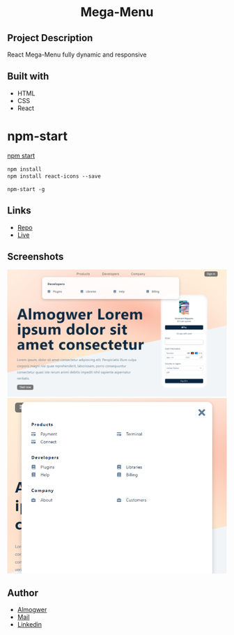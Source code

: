 <h1 align="center">Mega-Menu</h1>

## Project Description

React Mega-Menu fully dynamic and responsive

## Built with

- HTML
- CSS
- React

# npm-start

[npm start](https://docs.npmjs.com/cli/v7/commands/npm-start)

```
npm install
npm install react-icons --save
```

```
npm-start -g

```

## Links

- [Repo](https://github.com/AlmogWer/nav-bar "Navbar Repo")
- [Live](https://almogwer-navbar.netlify.app/ "Live View")

## Screenshots

![](img/Capture.PNG "Home Page")
![](img/Capture2.PNG "Home Page - Smaller")

## Author

- [Almogwer](https://github.com/almogwer)
- [Mail](mailto:Almogish@gmail.com?Subject=Hi% "Hi!")
- [Linkedin](https://www.linkedin.com/in/almogwertzberger/)
